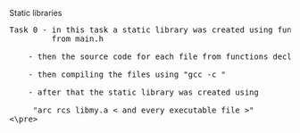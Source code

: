 Static libraries
<pre>
Task 0 - in this task a static library was created using function decleration
         from main.h <br>
	- then the source code for each file from functions declared in main.h<br> 
	- then compiling the files using "gcc -c <file name>" <br>
	- after that the static library was created using <br>
	 "arc rcs libmy.a < and every executable file >"
<\pre>
	 